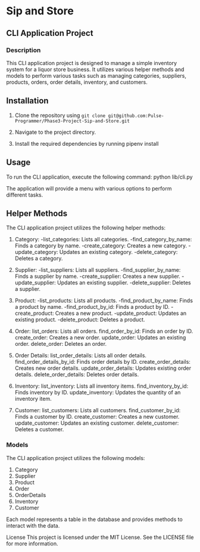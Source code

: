 # Sip and Store

## CLI Application Project

### Description

This CLI application project is designed to manage a simple inventory system for a liquor store business. It utilizes various helper methods and models to perform various tasks such as managing categories, suppliers, products, orders, order details, inventory, and customers.

## Installation

1. Clone the repository using `git clone git@github.com:Pulse-Programmer/Phase3-Project-Sip-and-Store.git`

2. Navigate to the project directory.

3. Install the required dependencies by running pipenv install

## Usage

To run the CLI application, execute the following command: python lib/cli.py

The application will provide a menu with various options to perform different tasks.

## Helper Methods

The CLI application project utilizes the following helper methods:

1. Category:
   -list_categories: Lists all categories.
   -find_category_by_name: Finds a category by name.
   -create_category: Creates a new category.
   -update_category: Updates an existing category.
   -delete_category: Deletes a category.

2. Supplier:
   -list_suppliers: Lists all suppliers.
   -find_supplier_by_name: Finds a supplier by name.
   -create_supplier: Creates a new supplier.
   -update_supplier: Updates an existing supplier.
   -delete_supplier: Deletes a supplier.

3. Product:
   -list_products: Lists all products.
   -find_product_by_name: Finds a product by name.
   -find_product_by_id: Finds a product by ID.
   -create_product: Creates a new product.
   -update_product: Updates an existing product.
   -delete_product: Deletes a product.

4. Order:
   list_orders: Lists all orders.
   find_order_by_id: Finds an order by ID.
   create_order: Creates a new order.
   update_order: Updates an existing order.
   delete_order: Deletes an order.

5. Order Details:
   list_order_details: Lists all order details.
   find_order_details_by_id: Finds order details by ID.
   create_order_details: Creates new order details.
   update_order_details: Updates existing order details.
   delete_order_details: Deletes order details.

6. Inventory:
   list_inventory: Lists all inventory items.
   find_inventory_by_id: Finds inventory by ID.
   update_inventory: Updates the quantity of an inventory item.

7. Customer:
   list_customers: Lists all customers.
   find_customer_by_id: Finds a customer by ID.
   create_customer: Creates a new customer.
   update_customer: Updates an existing customer.
   delete_customer: Deletes a customer.

### Models

The CLI application project utilizes the following models:

1. Category
2. Supplier
3. Product
4. Order
5. OrderDetails
6. Inventory
7. Customer

Each model represents a table in the database and provides methods to interact with the data.

License
This project is licensed under the MIT License. See the LICENSE file for more information.
